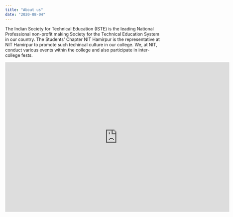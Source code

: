 ```yaml
---
title: "About us"
date: "2020-08-04"
---
```

The Indian Society for Technical Education (ISTE) is the leading National Professional non-profit making Society for the Technical Education System in our country. The Students' Chapter NIT Hamirpur is the representative at NIT Hamirpur to promote such techincal culture in our college. We, at NIT, conduct various events within the college and also participate in inter-college fests. 

<iframe width="720" height="480" src="https://www.youtube.com/embed/o48KzPa42_o" frameborder="0" allow="accelerometer; autoplay; encrypted-media; gyroscope; picture-in-picture" allowfullscreen></iframe>